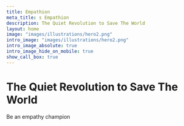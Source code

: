 ```yaml
---
title: Empathion
meta_title: s Empathion
description: The Quiet Revolution to Save The World
layout: home
image: "images/illustrations/hero2.png"
intro_image: "images/illustrations/hero2.png"
intro_image_absolute: true
intro_image_hide_on_mobile: true
show_call_box: true
---
```


# The Quiet Revolution to Save The World
Be an empathy champion
